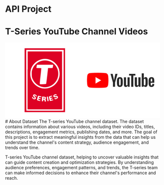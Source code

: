 # API Project
# T-Series YouTube Channel Videos 
<img src="T_series.png">
# About Dataset
The T-series YouTube channel dataset. The dataset contains information about various videos, including their video IDs, titles, descriptions, engagement metrics, publishing dates, and more. The goal of this project is to extract meaningful insights from the data that can help us understand the channel's content strategy, audience engagement, and trends over time.

T-series YouTube channel dataset, helping to uncover valuable insights that can guide content creation and optimization strategies. By understanding audience preferences, engagement patterns, and trends, the T-series team can make informed decisions to enhance their channel's performance and reach. 

